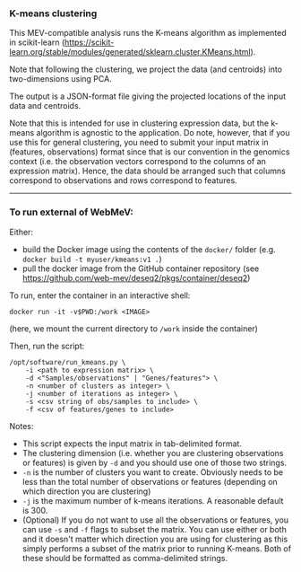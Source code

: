### K-means clustering

This MEV-compatible analysis runs the K-means algorithm as implemented in scikit-learn (https://scikit-learn.org/stable/modules/generated/sklearn.cluster.KMeans.html).

Note that following the clustering, we project the data (and centroids) into two-dimensions using PCA.

The output is a JSON-format file giving the projected locations of the input data and centroids.

Note that this is intended for use in clustering expression data, but the k-means algorithm is agnostic to the application. Do note, however, that if you use this for general clustering, you need to submit your input matrix in (features, observations) format since that is our convention in the genomics context (i.e. the observation vectors correspond to the columns of an expression matrix). Hence, the data should be arranged such that columns correspond to observations and rows correspond to features.

---

### To run external of WebMeV:

Either:
- build the Docker image using the contents of the `docker/` folder (e.g. `docker build -t myuser/kmeans:v1 .`) 
- pull the docker image from the GitHub container repository (see https://github.com/web-mev/deseq2/pkgs/container/deseq2)

To run, enter the container in an interactive shell:
```
docker run -it -v$PWD:/work <IMAGE>
```
(here, we mount the current directory to `/work` inside the container)

Then, run the script:
```
/opt/software/run_kmeans.py \
    -i <path to expression matrix> \
    -d <"Samples/observations" | "Genes/features"> \
    -n <number of clusters as integer> \
    -j <number of iterations as integer> \
    -s <csv string of obs/samples to include> \
    -f <csv of features/genes to include>
```

Notes:
- This script expects the input matrix in tab-delimited format.
- The clustering dimension (i.e. whether you are clustering observations or features) is given by `-d` and you should use one of those two strings. 
- `-n` is the number of clusters you want to create. Obviously needs to be less than the total number of observations or features (depending on which direction you are clustering)
- `-j` is the maximum number of k-means iterations. A reasonable default is 300.
- (Optional) If you do not want to use all the observations or features, you can use `-s` and `-f` flags to subset the matrix. You can use either or both and it doesn't matter which direction you are using for clustering as this simply performs a subset of the matrix prior to running K-means. Both of these should be formatted as comma-delimited strings. 
